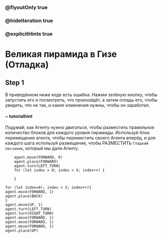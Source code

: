 ### @flyoutOnly true
### @hideIteration true
### @explicitHints true

# Великая пирамида в Гизе (Отладка)

## Step 1
В приведённом ниже коде есть ошибка. Нажми зелёную кнопку, чтобы запустить его и посмотреть, что произойдёт, а затем отладь его, чтобы увидеть, что не так, и какие изменения нужны, чтобы он заработал.

#### ~ tutorialhint
Подумай, как Агенту нужно двигаться, чтобы разместить правильное количество блоков для каждого уровня пирамиды. Используй блок перемещения агента, чтобы переместить своего Агента вперёд, и для каждого шага используй размещение, чтобы РАЗМЕСТИТЬ `Гладкий песчаник`, который мы дали Агенту.


```ghost
    agent.move(FORWARD, 0)
    agent.place(FORWARD)
    agent.turn(LEFT_TURN)
    for (let index = 0; index < 4; index++) {
    	
    }
```
```template
for (let index=0); index < 3; index++){
agent.move(FORWARD, 1)
agent.place(BACK)
}
agent.move(UP, 1)
agent.turn(LEFT_TURN)
agent.turn(RIGHT_TURN)
agent.move(FORWARD, 1)
agent.move(FORWARD, 1)
agent.move(FORWARD, 1)
agent.place(UP)
```
```package
```
